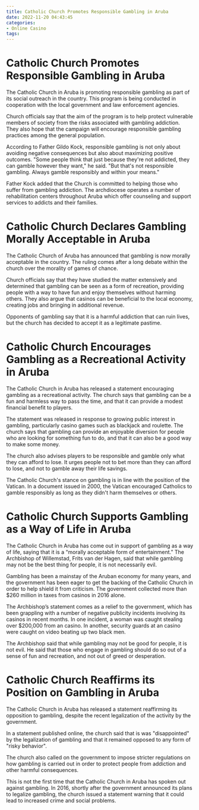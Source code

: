 ```yaml
---
title: Catholic Church Promotes Responsible Gambling in Aruba
date: 2022-11-20 04:43:45
categories:
- Online Casino
tags:
---
```



#  Catholic Church Promotes Responsible Gambling in Aruba

The Catholic Church in Aruba is promoting responsible gambling as part of its social outreach in the country. This program is being conducted in cooperation with the local government and law enforcement agencies.

Church officials say that the aim of the program is to help protect vulnerable members of society from the risks associated with gambling addiction. They also hope that the campaign will encourage responsible gambling practices among the general population.

According to Father Gildo Kock, responsible gambling is not only about avoiding negative consequences but also about maximizing positive outcomes. "Some people think that just because they're not addicted, they can gamble however they want," he said. "But that's not responsible gambling. Always gamble responsibly and within your means."

Father Kock added that the Church is committed to helping those who suffer from gambling addiction. The archdiocese operates a number of rehabilitation centers throughout Aruba which offer counseling and support services to addicts and their families.

#  Catholic Church Declares Gambling Morally Acceptable in Aruba

The Catholic Church of Aruba has announced that gambling is now morally acceptable in the country. The ruling comes after a long debate within the church over the morality of games of chance.

Church officials say that they have studied the matter extensively and determined that gambling can be seen as a form of recreation, providing people with a way to have fun and enjoy themselves without harming others. They also argue that casinos can be beneficial to the local economy, creating jobs and bringing in additional revenue.

Opponents of gambling say that it is a harmful addiction that can ruin lives, but the church has decided to accept it as a legitimate pastime.

#  Catholic Church Encourages Gambling as a Recreational Activity in Aruba

The Catholic Church in Aruba has released a statement encouraging gambling as a recreational activity. The church says that gambling can be a fun and harmless way to pass the time, and that it can provide a modest financial benefit to players.

The statement was released in response to growing public interest in gambling, particularly casino games such as blackjack and roulette. The church says that gambling can provide an enjoyable diversion for people who are looking for something fun to do, and that it can also be a good way to make some money.

The church also advises players to be responsible and gamble only what they can afford to lose. It urges people not to bet more than they can afford to lose, and not to gamble away their life savings.

The Catholic Church's stance on gambling is in line with the position of the Vatican. In a document issued in 2000, the Vatican encouraged Catholics to gamble responsibly as long as they didn't harm themselves or others.

#  Catholic Church Supports Gambling as a Way of Life in Aruba

The Catholic Church in Aruba has come out in support of gambling as a way of life, saying that it is a “morally acceptable form of entertainment.” The Archbishop of Willemstad, Frits van der Hagen, said that while gambling may not be the best thing for people, it is not necessarily evil.

Gambling has been a mainstay of the Aruban economy for many years, and the government has been eager to get the backing of the Catholic Church in order to help shield it from criticism. The government collected more than $260 million in taxes from casinos in 2016 alone.

The Archbishop’s statement comes as a relief to the government, which has been grappling with a number of negative publicity incidents involving its casinos in recent months. In one incident, a woman was caught stealing over $200,000 from an casino. In another, security guards at an casino were caught on video beating up two black men.

The Archbishop said that while gambling may not be good for people, it is not evil. He said that those who engage in gambling should do so out of a sense of fun and recreation, and not out of greed or desperation.

#  Catholic Church Reaffirms its Position on Gambling in Aruba

The Catholic Church in Aruba has released a statement reaffirming its opposition to gambling, despite the recent legalization of the activity by the government.

In a statement published online, the church said that is was "disappointed" by the legalization of gambling and that it remained opposed to any form of "risky behavior".

The church also called on the government to impose stricter regulations on how gambling is carried out in order to protect people from addiction and other harmful consequences.

This is not the first time that the Catholic Church in Aruba has spoken out against gambling. In 2016, shortly after the government announced its plans to legalize gambling, the church issued a statement warning that it could lead to increased crime and social problems.